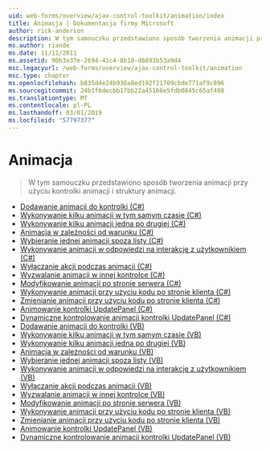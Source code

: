 ```yaml
---
uid: web-forms/overview/ajax-control-toolkit/animation/index
title: Animacja | Dokumentacja firmy Microsoft
author: rick-anderson
description: W tym samouczku przedstawiono sposób tworzenia animacji przy użyciu kontrolki animacji i struktury animacji.
ms.author: riande
ms.date: 11/11/2011
ms.assetid: 90b3a37e-2694-41c4-8b10-d6893b53a9d4
msc.legacyurl: /web-forms/overview/ajax-control-toolkit/animation
msc.type: chapter
ms.openlocfilehash: b835d4e24b938a8ed192f21709cbde771af9c896
ms.sourcegitcommit: 24b1f6decbb17bb22a45166e5fdb0845c65af498
ms.translationtype: MT
ms.contentlocale: pl-PL
ms.lasthandoff: 03/01/2019
ms.locfileid: "57797377"
---
```

<a name="animation"></a>Animacja
====================
> W tym samouczku przedstawiono sposób tworzenia animacji przy użyciu kontrolki animacji i struktury animacji.


- [Dodawanie animacji do kontrolki (C#)](adding-animation-to-a-control-cs.md)
- [Wykonywanie kilku animacji w tym samym czasie (C#)](executing-several-animations-at-the-same-time-cs.md)
- [Wykonywanie kilku animacji jedna po drugiej (C#)](executing-several-animations-after-each-other-cs.md)
- [Animacja w zależności od warunku (C#)](animation-depending-on-a-condition-cs.md)
- [Wybieranie jednej animacji spoza listy (C#)](picking-one-animation-out-of-a-list-cs.md)
- [Wykonywanie animacji w odpowiedzi na interakcję z użytkownikiem (C#)](animating-in-response-to-user-interaction-cs.md)
- [Wyłączanie akcji podczas animacji (C#)](disabling-actions-during-animation-cs.md)
- [Wyzwalanie animacji w innej kontrolce (C#)](triggering-an-animation-in-another-control-cs.md)
- [Modyfikowanie animacji po stronie serwera (C#)](modifying-animations-from-the-server-side-cs.md)
- [Wykonywanie animacji przy użyciu kodu po stronie klienta (C#)](executing-animations-using-client-side-code-cs.md)
- [Zmienianie animacji przy użyciu kodu po stronie klienta (C#)](changing-an-animation-using-client-side-code-cs.md)
- [Animowanie kontrolki UpdatePanel (C#)](animating-an-updatepanel-control-cs.md)
- [Dynamiczne kontrolowanie animacji kontrolki UpdatePanel (C#)](dynamically-controlling-updatepanel-animations-cs.md)
- [Dodawanie animacji do kontrolki (VB)](adding-animation-to-a-control-vb.md)
- [Wykonywanie kilku animacji w tym samym czasie (VB)](executing-several-animations-at-the-same-time-vb.md)
- [Wykonywanie kilku animacji jedna po drugiej (VB)](executing-several-animations-after-each-other-vb.md)
- [Animacja w zależności od warunku (VB)](animation-depending-on-a-condition-vb.md)
- [Wybieranie jednej animacji spoza listy (VB)](picking-one-animation-out-of-a-list-vb.md)
- [Wykonywanie animacji w odpowiedzi na interakcję z użytkownikiem (VB)](animating-in-response-to-user-interaction-vb.md)
- [Wyłączanie akcji podczas animacji (VB)](disabling-actions-during-animation-vb.md)
- [Wyzwalanie animacji w innej kontrolce (VB)](triggering-an-animation-in-another-control-vb.md)
- [Modyfikowanie animacji po stronie serwera (VB)](modifying-animations-from-the-server-side-vb.md)
- [Wykonywanie animacji przy użyciu kodu po stronie klienta (VB)](executing-animations-using-client-side-code-vb.md)
- [Zmienianie animacji przy użyciu kodu po stronie klienta (VB)](changing-an-animation-using-client-side-code-vb.md)
- [Animowanie kontrolki UpdatePanel (VB)](animating-an-updatepanel-control-vb.md)
- [Dynamiczne kontrolowanie animacji kontrolki UpdatePanel (VB)](dynamically-controlling-updatepanel-animations-vb.md)

